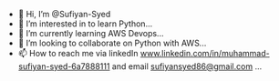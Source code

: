 - 👋 Hi, I’m @Sufiyan-Syed
- 👀 I’m interested in to learn Python...
- 🌱 I’m currently learning AWS Devops...
- 💞️ I’m looking to collaborate on Python with AWS...
- 📫 How to reach me via linkedIn www.linkedin.com/in/muhammad-sufiyan-syed-6a7888111 and email sufiyansyed86@gmail.com ...

<!---
Sufiyan-Syed/Sufiyan-Syed is a ✨ special ✨ repository because its `README.md` (this file) appears on your GitHub profile.
You can click the Preview link to take a look at your changes.
--->
